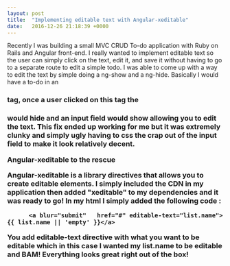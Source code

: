 ```yaml
---
layout: post
title:  "Implementing editable text with Angular-xeditable"
date:   2016-12-26 21:18:39 +0000
---
```



Recently I was building a small MVC CRUD To-do application with Ruby on Rails and Angular front-end. I really wanted to implement editable text so the user can simply click on the text, edit it, and save it without having to go to a separate route to edit a simple todo. I was able to come up with a way to edit the text by simple doing a ng-show and a ng-hide. Basically I would have a to-do in an <h3> tag, once a user clicked on this tag the <h3> would hide and an input field would show allowing you to edit the text. This fix ended up working for me but it was extremely clunky and simply ugly having to css the crap out of the input field to make it look relatively decent.

**Angular-xeditable to the rescue**

Angular-xeditable is a library directives that allows you to create editable elements. I simply included the CDN in my application then added "xeditable" to my dependencies and it was ready to go! In my html I simply added the following code :

`      <a blur="submit"   href="#" editable-text="list.name">{{ list.name || 'empty' }}</a>`

You add editable-text directive with what you want to be editable which in this case I wanted my list.name to be editable and BAM! Everything looks great right out of the box!
